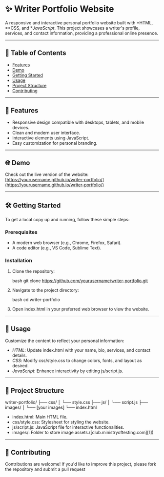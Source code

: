 
# ✨ Writer Portfolio Website

A responsive and interactive personal portfolio website built with *HTML, **CSS, and **JavaScript*. This project showcases a writer's profile, services, and contact information, providing a professional online presence.

---

## 📄 Table of Contents

* [Features](#features)
* [Demo](#demo)
* [Getting Started](#getting-started)
* [Usage](#usage)
* [Project Structure](#project-structure)
* [Contributing](#contributing)

---

## 🚀 Features

* Responsive design compatible with desktops, tablets, and mobile devices.
* Clean and modern user interface.
* Interactive elements using JavaScript.
* Easy customization for personal branding.

---

## 🌐 Demo

Check out the live version of the website: [https://yourusername.github.io/writer-portfolio/](https://yourusername.github.io/writer-portfolio/)

---

## 🛠 Getting Started

To get a local copy up and running, follow these simple steps:

### Prerequisites

* A modern web browser (e.g., Chrome, Firefox, Safari).
* A code editor (e.g., VS Code, Sublime Text).

### Installation

1. Clone the repository:

   bash
   git clone https://github.com/yourusername/writer-portfolio.git
   



2. Navigate to the project directory:

   bash
   cd writer-portfolio
   



3. Open index.html in your preferred web browser to view the website.

---

## 📌 Usage

Customize the content to reflect your personal information:

* *HTML*: Update index.html with your name, bio, services, and contact details.
* *CSS*: Modify css/style.css to change colors, fonts, and layout as desired.
* *JavaScript*: Enhance interactivity by editing js/script.js.

---

## 📁 Project Structure


writer-portfolio/
├── css/
│   └── style.css
├── js/
│   └── script.js
├── images/
│   └── [your images]
└── index.html




* index.html: Main HTML file.
* css/style.css: Stylesheet for styling the website.
* js/script.js: JavaScript file for interactive functionalities.
* images/: Folder to store image assets.([club.ministryoftesting.com][1])

---

## 🤝 Contributing

Contributions are welcome! If you'd like to improve this project, please fork the repository and submit a pull request

